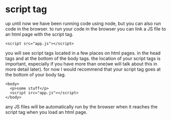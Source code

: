 # script tag

up until now we have been running code using node, but you can also run code in
the browser. to run your code in the browser you can link a JS file to an html
page with the script tag.

`<script src="app.js"></script>`

you will see script tags located in a few places on html pages. in the head tags
and at the bottom of the body tags. the location of your script tags is
important, especially if you have more than one(we will talk about this in more
detail later). for now I would recommend that your script tag goes at the bottom of your body tag.

    <body>
      <p>some stuff</p>
      <script src="app.js"></script>
    </body>

any JS files will be automatically run by the browser when it reaches
the script tag when you load an html page.
